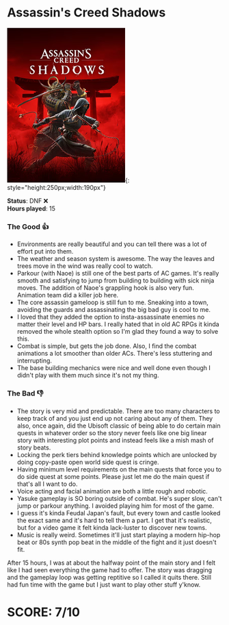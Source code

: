 # Assassin's Creed Shadows

![](ACShadows.jpg){: style="height:250px;width:190px"}

**Status**: DNF ❌<br>
**Hours played**: 15<br>

### The Good 👍
- Environments are really beautiful and you can tell there was a lot of effort put into them.
- The weather and season system is awesome. The way the leaves and trees move in the wind was really cool to watch.
- Parkour (with Naoe) is still one of the best parts of AC games. It's really smooth and satisfying to jump from building to building with sick ninja moves. The addition of Naoe's grappling hook is also very fun. Animation team did a killer job here.
- The core assassin gameloop is still fun to me. Sneaking into a town, avoiding the guards and assassinating the big bad guy is cool to me.
- I loved that they added the option to insta-assassinate enemies no matter their level and HP bars. I really hated that in old AC RPGs it kinda removed the whole stealth option so I'm glad they found a way to solve this.
- Combat is simple, but gets the job done. Also, I find the combat animations a lot smoother than older ACs. There's less stuttering and interrupting.
- The base building mechanics were nice and well done even though I didn't play with them much since it's not my thing.

### The Bad 👎
- The story is very mid and predictable. There are too many characters to keep track of and you just end up not caring about any of them. They also, once again, did the Ubisoft classic of being able to do certain main quests in whatever order so the story never feels like one big linear story with interesting plot points and instead feels like a mish mash of story beats.
- Locking the perk tiers behind knowledge points which are unlocked by doing copy-paste open world side quest is cringe.
- Having minimum level requirements on the main quests that force you to do side quest at some points. Please just let me do the main quest if that's all I want to do.
- Voice acting and facial animation are both a little rough and robotic.
- Yasuke gameplay is SO boring outside of combat. He's super slow, can't jump or parkour anything. I avoided playing him for most of the game.
- I guess it's kinda Feudal Japan's fault, but every town and castle looked the exact same and it's hard to tell them a part. I get that it's realistic, but for a video game it felt kinda lack-luster to discover new towns.
- Music is really weird. Sometimes it'll just start playing a modern hip-hop beat or 80s synth pop beat in the middle of the fight and it just doesn't fit.

After 15 hours, I was at about the halfway point of the main story and I felt like I had seen everything the game had to offer. The story was dragging and the gameplay loop was getting reptitive so I called it quits there. Still had fun time with the game but I just want to play other stuff y'know.

# SCORE: 7/10
